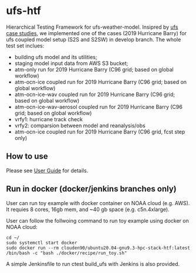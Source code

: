 # ufs-htf
Hierarchical Testing Framework for ufs-weather-model. Insipred by [ufs case studies](https://ufs-case-studies.readthedocs.io/en/develop/Intro.html), we
implemented one of the cases (2019 Hurricane Barry) for ufs coupled model setup (S2S and S2SW) in develop branch. The whole test set inclues:

* building ufs model and its utilities;
* staging model input data from AWS S3 bucket;
* atm-only run for 2019 Hurricane Barry (C96 grid; based on global workflow)
* atm-ocn-ice coupled run for 2019 Hurricane Barry (C96 grid; based on global workflow)
* atm-ocn-ice-wav coupled run for 2019 Hurricane Barry (C96 grid; based on global workflow)
* atm-ocn-ice-wav-aerosol coupled run for 2019 Hurricane Barry (C96 grid; based on global workflow)
* vrfy1: hurricane track check
* vrfy2: comparsion between model and reanalysis/obs
* atm-ocn-ice coupled run for 2019 Hurricane Barry (C96 grid, fcst step only)


## How to use

Please see [User Guide](https://ufs-htf.readthedocs.io/en/latest/BuildHTF.html#download-the-ufs-htf-prototype) for details.

## Run in docker (docker/jenkins branches only)

User can run toy example with docker container on NOAA cloud (e.g. AWS). It requies 8 cores, 16gb mem, and ~40 gb space (e.g. c5n.4xlarge).

User can follow the follwoing command to run toy example using docker on NOAA cloud:
```console
cd ~/
sudo systemctl start docker
sudo docker run --rm clouden90/ubuntu20.04-gnu9.3-hpc-stack-htf:latest /bin/bash -c "bash ./docker/recipe/run_toy.sh"
```
A simple Jenkinsfile to run ctest build_ufs with Jenkins is also provided.
